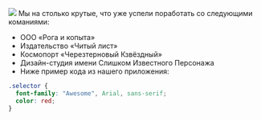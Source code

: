 ![](https://netology-code.github.io/git-homeworks/introduction/assets/logo.png)
Мы на столько крутые, что уже успели поработать со следующими команиями:
* ООО «Рога и копыта»
* Издательство «Читый лист»
* Космопорт «Черезтерновый Кзвёздный»
* Дизайн-студия имени Слишком Известного Персонажа
* Ниже пример кода из нашего приложения:
```css
.selector {
  font-family: "Awesome", Arial, sans-serif;
  color: red;
}